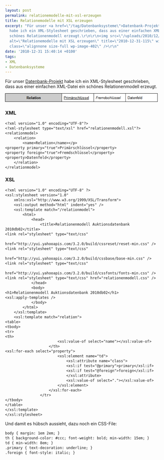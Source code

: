 ```yaml
---
layout: post
permalink: relationemodelle-mit-xsl-erzeugen
title: Relationemodelle mit XSL erzeugen
excerpt: "Für unser <a href=\"/tag/Datenbanksysteme\">Datenbank-Projekt</a>
  habe ich ein XML-Stylesheet geschrieben, dass aus einer einfachen XML-Datei ein
  schönes Relationenmodell erzeugt.\r\n\r\n<img src=\"/uploads/2010/12/2010-12-31-115.png\"
  alt=\"Relationemodelle mit XSL erzeugen\" title=\"2010-12-31-115\" width=\"500\"
  class=\"alignnone size-full wp-image-402\" />\r\n"
date: '2010-12-31 15:40:14 +0100'
tags:
- XML
- Datenbanksysteme
---
```

<p>Für unser <a href="{{ '/tag/Datenbanksysteme' | prepend: site.baseurl | prepend: site.url }}">Datenbank-Projekt</a> habe ich ein XML-Stylesheet geschrieben, dass aus einer einfachen XML-Datei ein schönes Relationenmodell erzeugt.</p>
<p><img src="/uploads/2010/12/2010-12-31-115.png" alt="Relationemodelle mit XSL erzeugen" title="2010-12-31-115" width="500" class="alignnone size-full wp-image-402" /><br />
</p>
<h3 class="textimage">XML</h3>

    <?xml version="1.0" encoding="UTF-8"?>
    <?xml-stylesheet type="text/xsl" href="relationenmodell.xsl"?>
    <relationmodel>
        <relation>
            <name>Relation</name></p>
    <property primary="true">Primärschlüssel</property>
    <property foreign="true">Fremdschlüssel</property>
    <property>Datenfeld</property>
        </relation>
    </relationmodel>

<h3 class="textimage">XSL</h3>

    <?xml version="1.0" encoding="UTF-8" ?>
    <xsl:stylesheet version="1.0"
        xmlns:xsl="http://www.w3.org/1999/XSL/Transform">
        <xsl:output method="html" indent="yes" />
        <xsl:template match="/relationmodel">
            <html>
                <head>
                    <title>Relationenmodell Auktionsdatenbank 2010db02</title>
    <link rel="stylesheet" type="text/css"
                        href="http://yui.yahooapis.com/3.2.0/build/cssreset/reset-min.css" />
    <link rel="stylesheet" type="text/css"
                        href="http://yui.yahooapis.com/3.2.0/build/cssbase/base-min.css" />
    <link rel="stylesheet" type="text/css"
                        href="http://yui.yahooapis.com/3.2.0/build/cssfonts/fonts-min.css" />
    <link rel="stylesheet" type="text/css" href="relationenmodell.css" />
                </head>
                <body>
    <h1>Relationenmodell Auktionsdatenbank 2010db02</h1>
    <xsl:apply-templates />
                </body>
            </html>
        </xsl:template>
        <xsl:template match="relation">
    <table>
    <tbody>
    <tr>
    <th>
                            <xsl:value-of select="name"></xsl:value-of>
                        </th>
    <xsl:for-each select="property">
                            <xsl:element name="td">
                                <xsl:attribute name="class">
                                <xsl:if test="@primary">primary</xsl:if>
                                <xsl:if test="@foreign">foreign</xsl:if>
                                </xsl:attribute>
                                <xsl:value-of select="."></xsl:value-of>
                            </xsl:element>
                        </xsl:for-each>
                    </tr>
    </tbody>
    </table>
    </xsl:template>
    </xsl:stylesheet>

<p>Und damit es hübsch aussieht, dazu noch ein CSS-File:</p>

    body { margin: 1em 2em; }
    th { background-color: #ccc; font-weight: bold; min-width: 15em; }
    td { min-width: 8em; }
    .primary { text-decoration: underline; }
    .foreign { font-style: italic; }

